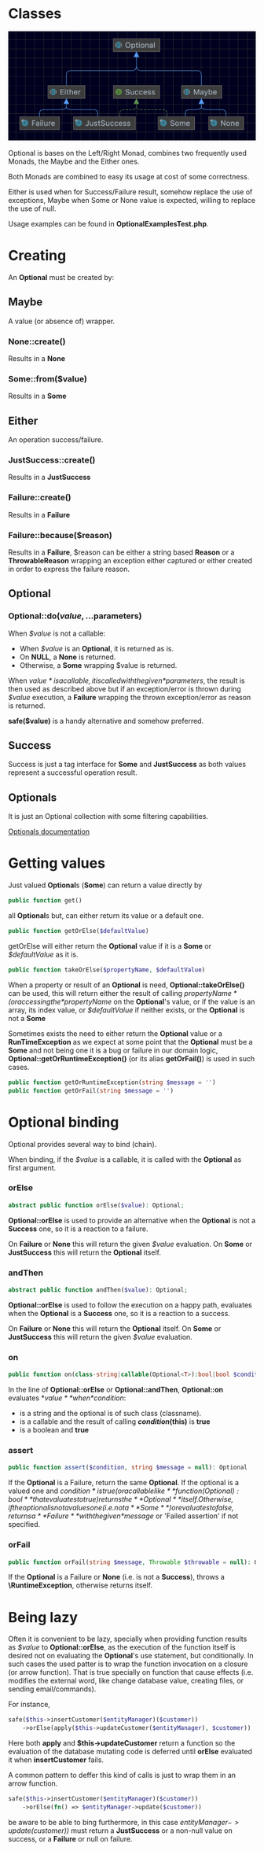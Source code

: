 # Classes

![](Optional.png)

Optional is bases on the Left/Right Monad, combines two frequently used Monads, the Maybe and the Either ones.

Both Monads are combined to easy its usage at cost of some correctness.

Either is used when for Success/Failure result, somehow replace the use of exceptions, Maybe when Some or None value 
is expected, willing to replace the use of null.

Usage examples can be found in **OptionalExamplesTest.php**.

# Creating

An **Optional** must be created by:

## Maybe

A value (or absence of) wrapper.  

### None::create() 
Results in a **None**
### Some::from($value) 
Results in a **Some**

## Either

An operation success/failure.

### JustSuccess::create() 
Results in a **JustSuccess**
### Failure::create() 
Results in a **Failure**
### Failure::because($reason) 
Results in a **Failure**, $reason can be either a string based **Reason** or a **ThrowableReason** wrapping an exception
either captured or either created in order to express the failure reason.

## Optional

### Optional::do($value, ...$parameters)
When *$value* is not a callable:
* When *$value* is an **Optional**, it is returned as is.
* On **NULL**, a **None** is returned.
* Otherwise, a **Some** wrapping $value is returned.

When *$value* is a callable, it is called with the given *$parameters*, the result is then used as described above but 
if an exception/error is thrown during *$value* execution, a **Failure** wrapping the thrown exception/error as reason
is returned.

**safe($value)** is a handy alternative and somehow preferred.

## Success
Success is just a tag interface for **Some** and **JustSuccess** as both values represent a successful 
operation result.

## Optionals
It is just an Optional collection with some filtering capabilities.

[Optionals documentation](Optionals.md)

# Getting values

Just valued **Optional**s (**Some**) can return a value directly by 
```PHP
public function get()
```
all **Optional**s but, can either return its value or a default one.
```PHP
public function getOrElse($defaultValue)
```
getOrElse will either return the **Optional** value if it is a **Some** or *$defaultValue* as it is.

```PHP
public function takeOrElse($propertyName, $defaultValue)
```
When a property or result of an **Optional** is need, **Optional::takeOrElse()** can be used,
this will return either the result of calling *$propertyName* (or accessing the *$propertyName* 
on the **Optional**'s value, or if the value is an array, its index value, 
or *$defaultValue* if neither exists, or the **Optional** is not a **Some**

Sometimes exists the need to either return the **Optional** value or a **RunTimeException** as we
expect at some point that the **Optional** must be a **Some** and not being one it is a bug or failure
in our domain logic, **Optional::getOrRuntimeException()** (or its alias **getOrFail()**) is used in such cases.

```PHP
public function getOrRuntimeException(string $message = '')
public function getOrFail(string $message = '')
```

# Optional binding
Optional provides several way to bind (chain).

When binding, if the *$value* is a callable, it is called with the **Optional** as first argument.

### orElse
```PHP
abstract public function orElse($value): Optional;
```
**Optional::orElse** is used to provide an alternative when the **Optional** is not 
a **Success** one, so it is a reaction to a failure.

On **Failure** or **None** this will return the given *$value* evaluation.
On **Some** or **JustSuccess** this will return the **Optional** itself.

### andThen

```PHP
abstract public function andThen($value): Optional;
```
**Optional::orElse** is used to follow the execution on a happy path, 
evaluates when the **Optional** is a **Success** one, 
so it is a reaction to a success.

On **Failure** or **None** this will return the **Optional** itself.
On **Some** or **JustSuccess** this will return the given *$value* evaluation.

### on
```PHP
public function on(class-string|callable(Optional<T>):bool|bool $condition, $value)
```
In the line of **Optional::orElse** or **Optional::andThen**, **Optional::on**
evaluates **$value** when *$condition*:
* is a string and the optional is of such class (classname).
* is a callable and the result of calling **$condition($this)** is **true**
* is a boolean and **true**

### assert
```PHP
public function assert($condition, string $message = null): Optional
```
If the **Optional** is a Failure, return the same **Optional**.
If the optional is a valued one and *$condition* is true 
(or a callable like **function(Optional): bool** that evaluates to true) 
returns the **Optional** itself. Otherwise, if the optional is not a values one (i.e. not a **Some**) or evaluates 
to false, returns a **Failure** with the given *$message* or 'Failed assertion' if not specified.

### orFail
```PHP
public function orFail(string $message, Throwable $throwable = null): Optional
```
If the **Optional** is a Failure or **None** (i.e. is not a **Success**), throws a **\RuntimeException**, otherwise returns itself.
 
# Being lazy
Often it is convenient to be lazy, specially when providing function results as
*$value* to **Optional::orElse**, as the execution of the function itself is desired
not on evaluating the **Optional**'s use statement, but conditionally. In such 
cases the used patter is to wrap the function invocation on a closure (or arrow function).
That is true specially on function that cause effects (i.e. modifies the external word, like
change database value, creating files, or sending email/commands).

For instance,

```PHP
safe($this->insertCustomer($entityManager)($customer))
    ->orElse(apply($this->updateCustomer($entityManager), $customer))
```

Here both **apply** and **$this->updateCustomer** return a function so the evaluation of the 
database mutating code is deferred until **orElse** evaluated it when **insertCustomer** fails.

A common pattern to deffer this kind of calls is just to wrap them in an arrow function.
```PHP
safe($this->insertCustomer($entityManager)($customer))
    ->orElse(fn() => $entityManager->update($customer))
```
be aware to be able to bing furthermore, in this case *$entityManager->update($customer))* must
return a **JustSuccess** or a non-null value on success, or a **Failure** or null on failure.